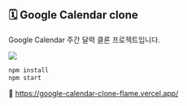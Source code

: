 ## 🗓️ Google Calendar clone

Google Calendar 주간 달력 클론 프로젝트입니다.
<p>
  <a href="https://skillicons.dev">
    <img src="https://skillicons.dev/icons?i=react,typescript,redux,scss" />
  </a>
</p>

```bash
npm install
npm start
```
🔗 https://google-calendar-clone-flame.vercel.app/
